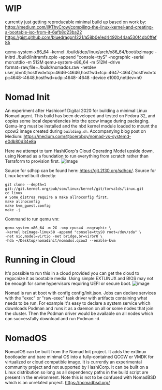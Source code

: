 # WIP
currently just getting reproducable minimal build up based on work by:
https://medium.com/@ThyCrow/compiling-the-linux-kernel-and-creating-a-bootable-iso-from-it-6afb8d23ba22
https://gist.github.com/bluedragon1221/a58b0e1ed4492b44aa530f4db0ffef85

qemu-system-x86_64 -kernel ./build/dep/linux/arch/x86_64/boot/bzImage -initrd ./build/initramfs.cpio -append "console=ttyS" -nographic -serial mon:stdio -m 512M
qemu-system-x86_64 -m 512M -drive format=raw,file=./build/nomados.raw -netdev user,id=n0,hostfwd=tcp::4646-:4646,hostfwd=tcp::4647-:4647,hostfwd=tcp::4648-:4648,hostfwd=udp::4648-:4648 -device e1000,netdev=n0

# Nomad Init
An experiment after Hashiconf Digital 2020 for building a minimal Linux Nomad agent. This build has been developed and tested on Fedora 32, and copies some local dependencies into the qcow image during packaging.  Qemu-img must be installed and the nbd kernel module loaded to mount the qcow2 image created during `buildimg.sh`.  Accompanying blog post on Medium: https://medium.com/@boeroboy/nomad-vs-systemd-e0db80d34e8a

Here we attempt to turn HashiCorp's Cloud Operating Model upside down, using Nomad as a foundation to run everything from scratch rather than Terraform to provision first.
![image](https://user-images.githubusercontent.com/7536012/159683583-618a326d-80ab-4d37-8f9a-d54d6fb18635.png)

Source for sdhcp can be found here: https://git.2f30.org/sdhcp/.
Source for Linux kernel built directly:
```
git clone --depth=1 git://git.kernel.org/pub/scm/linux/kernel/git/torvalds/linux.git
cd linux
# Some distros require a make allnoconfig first.
make allnoconfig
make kvm_guest.config
make -j
```

Command to run qemu vm:
```
qemu-system-x86_64 -m 2G -smp cpus=4 -nographic \
-kernel bzImage-linux58 -append "console=ttyS0 root=/dev/sda" \
-net nic,model=virtio -net bridge,br=virbr0 \
-hda ~/Desktop/nomadinit/nomados.qcow2 --enable-kvm
```
# Running in Cloud
It's possible to run this in a cloud provided you can get the cloud to regocnize it as bootable media. Using simple EXTLINUX and BIOS may not be enough for some hypervisors requiring UEFI or secure boot.
![image](https://miro.medium.com/max/720/1*Dz6x39NuHnH1leRb6Hp5Og.jpeg)

Nomad is run at boot with config config/init.json.
Jobs can declare services with the "exec" or "raw-exec" task driver with artifacts containing what needs to be run. For example it's easy to declare a system service which downloads Podman and runs it as a daemon on all or some nodes that join the cluster.  Then the Podman driver would be available on all nodes which can successfully download and run Podman -d.

# NomadOS
NomadOS can be built from the Nomad Init project.  It adds the extlinux bootloader and bare minimal OS into a fully-contained QCOW or VMDK for virtualized or cloud compatible image.  It is currently an experimental community project and not supported by HashiCorp.  It can be built on a Linux distribution so long as all dependency paths in the build script are present in the environment.  Note this is not to be confused with NomadBSD which is an unrelated project.  https://nomadbsd.org/
